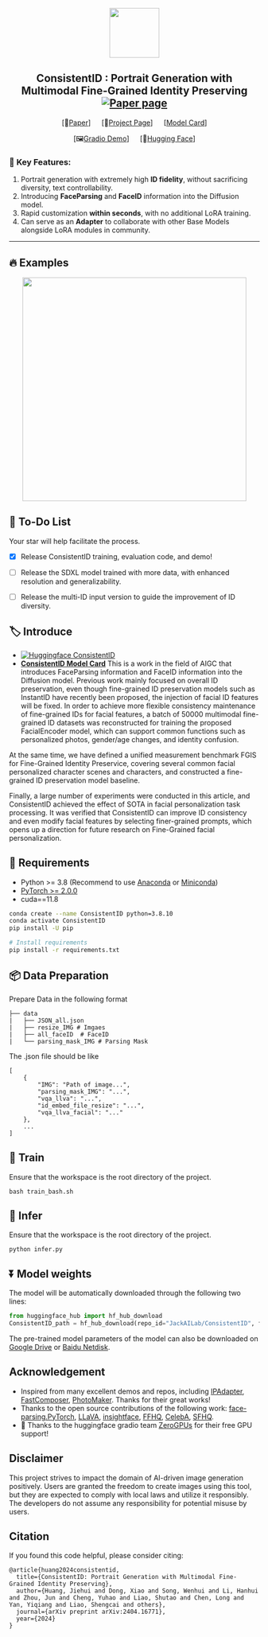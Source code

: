 <p align="center">
  <img src="https://github.com/JackAILab/ConsistentID/assets/135965025/c0594480-d73d-4268-95ca-5494ca2a61e4" height=100>

</p>

<!-- ## <div align="center"><b>ConsistentID</b></div> -->

<div align="center">
  
## ConsistentID : Portrait Generation with Multimodal Fine-Grained Identity Preserving  [![Paper page](https://huggingface.co/datasets/huggingface/badges/resolve/main/paper-page-md-dark.svg)](https://arxiv.org/abs/2404.16771)
[📄[Paper](https://arxiv.org/abs/2404.16771)] &emsp; [🚩[Project Page](https://ssugarwh.github.io/consistentid.github.io/)] &emsp; [[Model Card](https://huggingface.co/JackAILab/ConsistentID)] <br>

[🖼[Gradio Demo](http://consistentid.natapp1.cc/)]  &emsp; [🤗[Hugging Face](https://huggingface.co/spaces/JackAILab/ConsistentID)] <br>

</div>


### 🌠  **Key Features:**

1. Portrait generation with extremely high **ID fidelity**, without sacrificing diversity, text controllability.
2. Introducing **FaceParsing** and **FaceID** information into the Diffusion model.
3. Rapid customization **within seconds**, with no additional LoRA training.
4. Can serve as an **Adapter** to collaborate with other Base Models alongside LoRA modules in community.

---
## 🔥 **Examples**

<p align="center">
  
  <img src="https://github.com/JackAILab/ConsistentID/assets/135965025/f949a03d-bed2-4839-a995-7b451d8c981b" height=450>


</p>


## 🚩 To-Do List
Your star will help facilitate the process.
- [x] Release ConsistentID training, evaluation code, and demo!
- [ ] Release the SDXL model trained with more data, with enhanced resolution and generalizability.
- [ ] Release the multi-ID input version to guide the improvement of ID diversity.


## 🏷️ Introduce
- [![Huggingface ConsistentID](https://img.shields.io/static/v1?label=Demo&message=Huggingface%20Gradio&color=orange)](https://huggingface.co/spaces/JackAILab/ConsistentID)
- [**ConsistentID Model Card**](https://huggingface.co/JackAILab/ConsistentID)
This is a work in the field of AIGC that introduces FaceParsing information and FaceID information into the Diffusion model. Previous work mainly focused on overall ID preservation, even though fine-grained ID preservation models such as InstantID have recently been proposed, the injection of facial ID features will be fixed. In order to achieve more flexible consistency maintenance of fine-grained IDs for facial features, a batch of 50000 multimodal fine-grained ID datasets was reconstructed for training the proposed FacialEncoder model, which can support common functions such as personalized photos, gender/age changes, and identity confusion.

At the same time, we have defined a unified measurement benchmark FGIS for Fine-Grained Identity Preservice, covering several common facial personalized character scenes and characters, and constructed a fine-grained ID preservation model baseline.

Finally, a large number of experiments were conducted in this article, and ConsistentID achieved the effect of SOTA in facial personalization task processing. It was verified that ConsistentID can improve ID consistency and even modify facial features by selecting finer-grained prompts, which opens up a direction for future research on Fine-Grained facial personalization.


## 🔧 Requirements

- Python >= 3.8 (Recommend to use [Anaconda](https://www.anaconda.com/download/#linux) or [Miniconda](https://docs.conda.io/en/latest/miniconda.html))
- [PyTorch >= 2.0.0](https://pytorch.org/)
- cuda==11.8

```bash
conda create --name ConsistentID python=3.8.10
conda activate ConsistentID
pip install -U pip

# Install requirements
pip install -r requirements.txt
```

## 📦️ Data Preparation

Prepare Data in the following format

    ├── data
    |   ├── JSON_all.json 
    |   ├── resize_IMG # Imgaes 
    |   ├── all_faceID  # FaceID
    |   └── parsing_mask_IMG # Parsing Mask 

The .json file should be like
```
[
    {
        "IMG": "Path of image...",
        "parsing_mask_IMG": "...",
        "vqa_llva": "...",
        "id_embed_file_resize": "...",
        "vqa_llva_facial": "..."
    },
    ...
]
```

## 🚀 Train
Ensure that the workspace is the root directory of the project.

```setup
bash train_bash.sh
```

## 🧪 Infer
Ensure that the workspace is the root directory of the project.

```setup
python infer.py
```

## ⏬ Model weights
The model will be automatically downloaded through the following two lines:

```python
from huggingface_hub import hf_hub_download
ConsistentID_path = hf_hub_download(repo_id="JackAILab/ConsistentID", filename="onsistentID-v1.bin", repo_type="model")
```

The pre-trained model parameters of the model can also be downloaded on [Google Drive](https://drive.google.com/file/d/1jCHICryESmNkzGi8J_FlY3PjJz9gqoSI/view?usp=drive_link) or [Baidu Netdisk](https://pan.baidu.com/s/1NAVmH8S7Ls5rZc-snDk1Ng?pwd=nsh6).


## Acknowledgement
* Inspired from many excellent demos and repos, including [IPAdapter](https://github.com/tencent-ailab/IP-Adapter), [FastComposer](https://github.com/mit-han-lab/fastcomposer), [PhotoMaker](https://github.com/TencentARC/PhotoMaker). Thanks for their great works!
* Thanks to the open source contributions of the following work: [face-parsing.PyTorch](https://github.com/zllrunning/face-parsing.PyTorch), [LLaVA](https://github.com/haotian-liu/LLaVA), [insightface](https://github.com/deepinsight/insightface), [FFHQ](https://github.com/NVlabs/ffhq-dataset), [CelebA](https://github.com/switchablenorms/CelebAMask-HQ), [SFHQ](https://github.com/SelfishGene/SFHQ-dataset).
* 🤗 Thanks to the huggingface gradio team [ZeroGPUs](https://github.com/huggingface) for their free GPU support!

## Disclaimer
This project strives to impact the domain of AI-driven image generation positively. Users are granted the freedom to create images using this tool, but they are expected to comply with local laws and utilize it responsibly. The developers do not assume any responsibility for potential misuse by users.

## Citation
If you found this code helpful, please consider citing:
~~~
@article{huang2024consistentid,
  title={ConsistentID: Portrait Generation with Multimodal Fine-Grained Identity Preserving},
  author={Huang, Jiehui and Dong, Xiao and Song, Wenhui and Li, Hanhui and Zhou, Jun and Cheng, Yuhao and Liao, Shutao and Chen, Long and Yan, Yiqiang and Liao, Shengcai and others},
  journal={arXiv preprint arXiv:2404.16771},
  year={2024}
}
~~~


